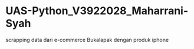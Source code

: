 # UAS-Python_V3922028_Maharrani-Syah
scrapping data dari e-commerce Bukalapak dengan produk iphone 
